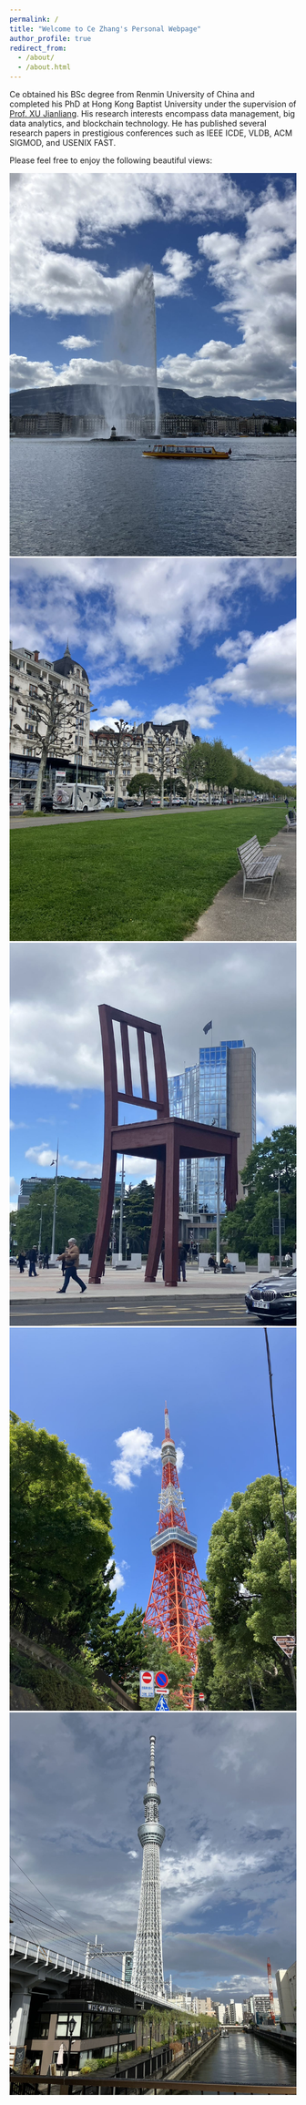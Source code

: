 ```yaml
---
permalink: /
title: "Welcome to Ce Zhang's Personal Webpage"
author_profile: true
redirect_from: 
  - /about/
  - /about.html
---
```


Ce obtained his BSc degree from Renmin University of China and completed his PhD at Hong Kong Baptist University under the supervision of [Prof. XU Jianliang](https://www.comp.hkbu.edu.hk/~xujl/). His research interests encompass data management, big data analytics, and blockchain technology. He has published several research papers in prestigious conferences such as IEEE ICDE, VLDB, ACM SIGMOD, and USENIX FAST.

Please feel free to enjoy the following beautiful views:

<img src="/images/v1.jpg" alt="Alt Text" width="640">
<img src="/images/v2.jpg" alt="Alt Text" width="640">
<img src="/images/v3.jpg" alt="Alt Text" width="640">
<img src="/images/v4.jpg" alt="Alt Text" width="640">
<img src="/images/v5.jpg" alt="Alt Text" width="640">